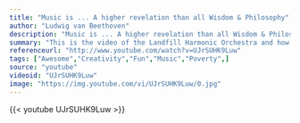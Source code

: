 ```yaml
---
title: "Music is ... A higher revelation than all Wisdom & Philosophy"
author: "Ludwig van Beethoven"
description: "Music is ... A higher revelation than all Wisdom & Philosophy - Ludwig van Beethoven quotes from GetInspired365.com"
summary: "This is the video of the Landfill Harmonic Orchestra and how these children use 'rubbish' to create music."
referenceurl: "http://www.youtube.com/watch?v=UJrSUHK9Luw"
tags: ["Awesome","Creativity","Fun","Music","Poverty",]
source: "youtube"
videoid: "UJrSUHK9Luw"
image: "https://img.youtube.com/vi/UJrSUHK9Luw/0.jpg"
---
```


{{< youtube UJrSUHK9Luw >}}
